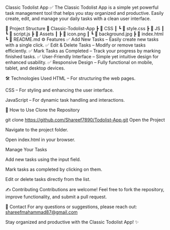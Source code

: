 
Classic Todolist App ✅
The Classic Todolist App is a simple yet powerful task management tool that helps you stay organized and productive. Easily create, edit, and manage your daily tasks with a clean user interface.

📂 Project Structure
📂 Classic-Todolist-App
 ┣ 📂 CSS
 ┃ ┗ 📄 style.css
 ┣ 📂 JS
 ┃ ┗ 📄 script.js
 ┣ 📂 Assets
 ┃ ┣ 📄 icon.png
 ┃ ┗ 📄 background.jpg
 ┣ 📄 index.html
 ┗ 📄 README.md
⚙️ Features
✅ Add New Tasks – Easily create new tasks with a single click.
✅ Edit & Delete Tasks – Modify or remove tasks efficiently.
✅ Mark Tasks as Completed – Track your progress by marking finished tasks.
✅ User-Friendly Interface – Simple yet intuitive design for enhanced usability.
✅ Responsive Design – Fully functional on mobile, tablet, and desktop devices.

🛠️ Technologies Used
HTML – For structuring the web pages.

CSS – For styling and enhancing the user interface.

JavaScript – For dynamic task handling and interactions.

📃 How to Use
Clone the Repository

git clone https://github.com/Shareef7890/Todolist-App.git
Open the Project

Navigate to the project folder.

Open index.html in your browser.

Manage Your Tasks

Add new tasks using the input field.

Mark tasks as completed by clicking on them.

Edit or delete tasks directly from the list.



✍️ Contributing
Contributions are welcome! Feel free to fork the repository, improve functionality, and submit a pull request.

📧 Contact
For any questions or suggestions, please reach out:
shareefmahammad87@gmail.com

Stay organized and productive with the Classic Todolist App! ✨

